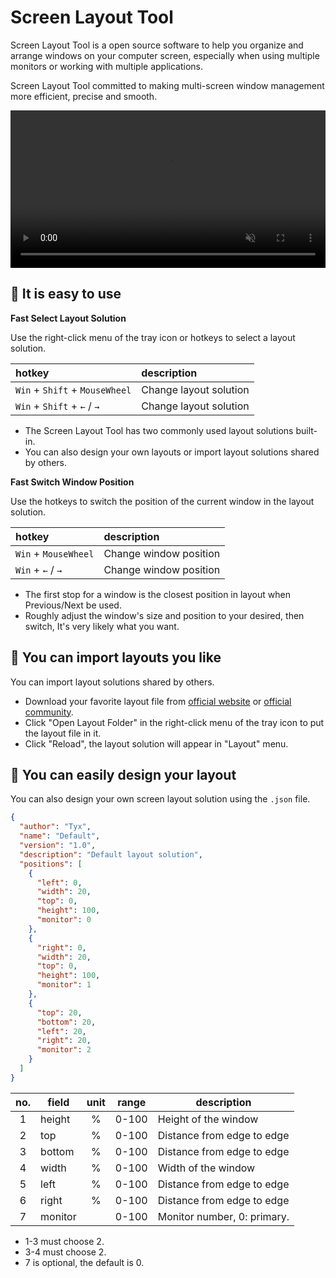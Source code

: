 # Screen Layout Tool

Screen Layout Tool is a open source software to help you organize and arrange windows on your computer screen, especially when using multiple monitors or working with multiple applications.

Screen Layout Tool committed to making multi-screen window management more efficient, precise and smooth.

<video controls="" muted="" autoplay="" loop="" width="100%">
    <source src="https://forw.cc/screen-layout-tool/videos/demo.mp4" type="video/mp4">
</video>

## 💎 It is easy to use

**Fast Select Layout Solution**

Use the right-click menu of the tray icon or hotkeys to select a layout solution.

| hotkey                         | description            |
| :----------------------------- | :--------------------- |
| `Win` + `Shift` + `MouseWheel` | Change layout solution |
| `Win` + `Shift` + `←` / `→`    | Change layout solution |

- The Screen Layout Tool has two commonly used layout solutions built-in.
- You can also design your own layouts or import layout solutions shared by others.

**Fast Switch Window Position**

Use the hotkeys to switch the position of the current window in the layout solution.

| hotkey               | description            |
| :------------------- | :--------------------- |
| `Win` + `MouseWheel` | Change window position |
| `Win` + `←` / `→`    | Change window position |

- The first stop for a window is the closest position in layout when Previous/Next be used.
- Roughly adjust the window's size and position to your desired, then switch, It's very likely what you want.

## 💎 You can import layouts you like

You can import layout solutions shared by others.

- Download your favorite layout file from [official website](https://forw.cc/screen-layout-tool/layouts/) or [official community](https://www.reddit.com/r/ScreenLayoutTool/).
- Click "Open Layout Folder" in the right-click menu of the tray icon to put the layout file in it.
- Click "Reload", the layout solution will appear in "Layout" menu.

## 💎 You can easily design your layout

You can also design your own screen layout solution using the `.json` file.

```json
{
  "author": "Tyx",
  "name": "Default",
  "version": "1.0",
  "description": "Default layout solution",
  "positions": [
    {
      "left": 0,
      "width": 20,
      "top": 0,
      "height": 100,
      "monitor": 0
    },
    {
      "right": 0,
      "width": 20,
      "top": 0,
      "height": 100,
      "monitor": 1
    },
    {
      "top": 20,
      "bottom": 20,
      "left": 20,
      "right": 20,
      "monitor": 2
    }
  ]
}
```

| no. | field   | unit | range | description                 |
| :-: | ------- | :--: | :---: | --------------------------- |
|  1  | height  |  %   | 0-100 | Height of the window        |
|  2  | top     |  %   | 0-100 | Distance from edge to edge  |
|  3  | bottom  |  %   | 0-100 | Distance from edge to edge  |
|  4  | width   |  %   | 0-100 | Width of the window         |
|  5  | left    |  %   | 0-100 | Distance from edge to edge  |
|  6  | right   |  %   | 0-100 | Distance from edge to edge  |
|  7  | monitor |      | 0-100 | Monitor number, 0: primary. |

- 1-3 must choose 2.
- 3-4 must choose 2.
- 7 is optional, the default is 0.
